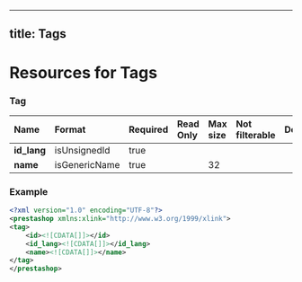 
---
title: Tags
---

# Resources for Tags


### Tag

|    Name     |    Format     | Required | Read Only | Max size | Not filterable | Description |
| :---------- | :------------ | :------- | :-------- | :------- | :------------- | :---------- |
| **id_lang** | isUnsignedId  | true     |           |          |                |             |
| **name**    | isGenericName | true     |           | 32       |                |             |


### Example

```xml
<?xml version="1.0" encoding="UTF-8"?>
<prestashop xmlns:xlink="http://www.w3.org/1999/xlink">
<tag>
	<id><![CDATA[]]></id>
	<id_lang><![CDATA[]]></id_lang>
	<name><![CDATA[]]></name>
</tag>
</prestashop>

```

